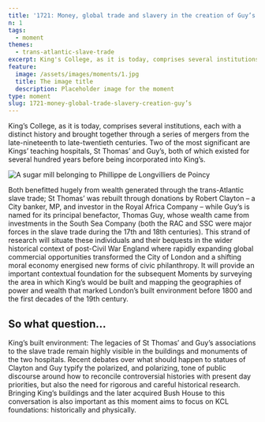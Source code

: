 ```yaml
---
title: '1721: Money, global trade and slavery in the creation of Guy’s'
n: 1
tags:
  - moment
themes:
  - trans-atlantic-slave-trade
excerpt: King's College, as it is today, comprises several institutions, each with a distinct history, brought together through a series of mergers from the late-nineteenth to late-twentieth centuries.
feature:
  image: /assets/images/moments/1.jpg
  title: The image title
  description: Placeholder image for the moment
type: moment
slug: 1721-money-global-trade-slavery-creation-guy’s
---
```


<script>
  import { base } from "$app/paths";
</script>

King’s College, as it is today, comprises several institutions, each with a distinct history and brought together through a series of mergers from the late-nineteenth to late-twentieth centuries. Two of the most significant are Kings’ teaching hospitals, St Thomas’ and Guy’s, both of which existed for several hundred years before being incorporated into King’s.

![A sugar mill belonging to Phillippe de Longvilliers de Poincy]({base}/assets/images/moments/1.1.jpg "A drawing depicting a sugar mill and workers from 1665")

Both benefitted hugely from wealth generated through the trans-Atlantic slave trade; St Thomas’ was rebuilt through donations by Robert Clayton – a City banker, MP, and investor in the Royal Africa Company – while Guy’s is named for its principal benefactor, Thomas Guy, whose wealth came from investments in the South Sea Company (both the RAC and SSC were major forces in the slave trade during the 17th and 18th centuries). This strand of research will situate these individuals and their bequests in the wider historical context of post-Civil War England where rapidly expanding global commercial opportunities transformed the City of London and a shifting moral economy energised new forms of civic philanthropy. It will provide an important contextual foundation for the subsequent Moments by surveying the area in which King’s would be built and mapping the geographies of power and wealth that marked London’s built environment before 1800 and the first decades of the 19th century.

## So what question…

King’s built environment: The legacies of St Thomas’ and Guy’s associations to the slave trade remain highly visible in the buildings and monuments of the two hospitals. Recent debates over what should happen to statues of Clayton and Guy typify the polarized, and polarizing, tone of public discourse around how to reconcile controversial histories with present day priorities, but also the need for rigorous and careful historical research. Bringing King’s buildings and the later acquired Bush House to this conversation is also important as this moment aims to focus on KCL foundations: historically and physically.
